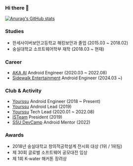 ### Hi there 👋

<!--
**coding-polarbear/coding-polarbear** is a ✨ _special_ ✨ repository because its `README.md` (this file) appears on your GitHub profile.

Here are some ideas to get you started:

- 🔭 I’m currently working on ...
- 🌱 I’m currently learning ...
- 👯 I’m looking to collaborate on ...
- 🤔 I’m looking for help with ...
- 💬 Ask me about ...
- 📫 How to reach me: ...
- 😄 Pronouns: ...
- ⚡ Fun fact: ...
-->

[![Anurag's GitHub stats](https://github-readme-stats.vercel.app/api?username=coding-polarbear)](https://github.com/anuraghazra/github-readme-stats)

### Studies
* 한세사이버보안고등학교 해킹보안과 졸업 (2015.03 ~ 2018.02)
* 숭실대학교 소프트웨어학부 재학 (2018.03 ~ 현재)

### Career
* [AKA AI](https://github.com/aka-intelligence) Android Engineer (2020.03 ~ 2022.08)
* [Sidewalk Entertainment](https://github.com/SidewalkEnt) Android Engineer (2024.03 ~)

### Club & Activity
* [Yourssu](https://github.com/yourssu) Android Engineer (2018 ~ Present)
* [Yourssu](https://github.com/yourssu) Android Lead (2019)
* [Yourssu](https://github.com/yourssu) Tech Lead (2020.01 ~ 2022.08)
* [ISTeam](https://github.com/isteam-ssu) President (2019)
* [SSU DevCamp](https://github.com/Soongsil-Developers/ssu-devcamp) Android Mentor (2022)


### Awards
* 2018년 숭실대학교 창의적공학설계 전시회 대상 (1위 / 1위팀)
* 제 30회 글로벌 소프트웨어 공모대전 입상
* 제 1회 K-water 해커톤 장려상

